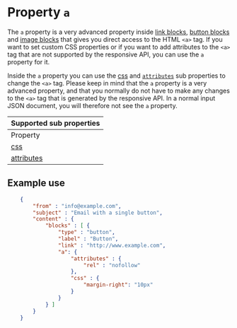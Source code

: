 # Property `a`

The `a` property is a very advanced property inside 
[link blocks](copernica-docs:ResponsiveEmail/json/block-link), [button blocks](copernica-docs:ResponsiveEmail/json/block-button) and [image blocks](copernica-docs:ResponsiveEmail/json/block-image) that gives you
direct access to the HTML ```<a>``` tag. If you want to set custom CSS
properties or if you want to add attributes to the ```<a>``` tag that are not
supported by the responsive API, you can use the `a` property for it.

Inside the `a` property you can use the 
[css](copernica-docs:ResponsiveEmail/json/property-css) and 
[`attributes`](copernica-docs:ResponsiveEmail/json/property-attributes) sub 
properties to change the ```<a>``` tag. Please keep in mind that
the `a` property is a very advanced property, and that you normally
do not have to make any changes to the ```<a>``` tag that is generated
by the responsive API. In a normal input JSON document, you will therefore
not see the `a` property.

| Supported sub properties |
| --- |
| Property | Value | Description |
| [css](copernica-docs:ResponsiveEmail/json/property-css) | _object_ | Add custom css to the a tag |
| [attributes](copernica-docs:ResponsiveEmail/json/property-attributes) | _object_ | Add custom HTML attributes to the a tag |

## Example use


````json
    {
        "from" : "info@example.com",
        "subject" : "Email with a single button",
        "content" : {
            "blocks" : [ {
                "type" : "button",
                "label" : "Button",
                "link" : "http://www.example.com",
                "a": {
                    "attributes" : {
                        "rel" : "nofollow"
                    },
                    "css" : {
                        "margin-right": "10px"
                    }
                }
            } ]
        }
    }
````
